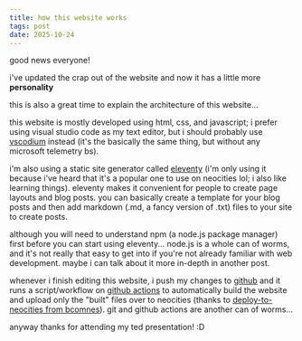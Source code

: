 ```yaml
---
title: how this website works
tags: post
date: 2025-10-24
---
```


good news everyone!

i've updated the crap out of the website and now it has a little more **personality**

this is also a great time to explain the architecture of this website...

this website is mostly developed using html, css, and javascript; i prefer using visual studio code as my text editor, but i should probably use [vscodium](https://vscodium.com) instead (it's the basically the same thing, but without any microsoft telemetry bs).

i'm also using a static site generator called [eleventy](https://www.11ty.dev) (i'm only using it because i've heard that it's a popular one to use on neocities lol; i also like learning things). eleventy makes it convenient for people to create page layouts and blog posts. you can basically create a template for your blog posts and then add markdown (.md, a fancy version of .txt) files to your site to create posts.

although you will need to understand npm (a node.js package manager) first before you can start using eleventy... node.js is a whole can of worms, and it's not really that easy to get into if you're not already familiar with web development. maybe i can talk about it more in-depth in another post.

whenever i finish editing this website, i push my changes to [github](https://github.com/tbhvery/tbh.vc) and it runs a script/workflow on [github actions](https://github.com/tbhvery/tbh.vc/actions/workflows/main.yml) to automatically build the website and upload only the "built" files over to neocities (thanks to [deploy-to-neocities from bcomnes](https://github.com/marketplace/actions/deploy-to-neocities)). git and github actions are another can of worms...

anyway thanks for attending my ted presentation! :D